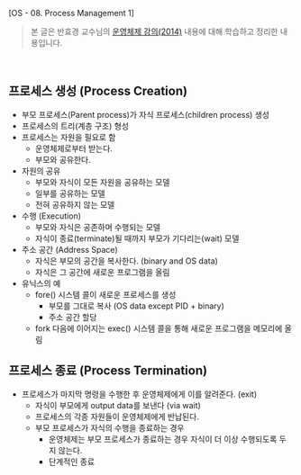 [OS - 08. Process Management 1]

 > 본 글은 반효경 교수님의 [운영체제 강의(2014)](http://www.kocw.net/home/search/kemView.do?kemId=1046323) 내용에 대해 학습하고 정리한 내용입니다. 

</br>

## 프로세스 생성 (Process Creation)

* 부모 프로세스(Parent process)가 자식 프로세스(children process) 생성
* 프로세스의 트리(계층 구조) 형성
* 프로세스는 자원을 필요로 함
    * 운영체제로부터 받는다.
    * 부모와 공유한다.
* 자원의 공유
    * 부모와 자식이 모든 자원을 공유하는 모델
    * 일부를 공유하는 모델
    * 전혀 공유하지 않는 모델
* 수행 (Execution)
    * 부모와 자식은 공존하며 수행되는 모델
    * 자식이 종료(terminate)될 때까지 부모가 기다리는(wait) 모델
* 주소 공간 (Address Space)
    * 자식은 부모의 공간을 복사한다. (binary and OS data)
    * 자식은 그 공간에 새로운 프로그램을 올림
* 유닉스의 예
    * fore() 시스템 콜이 새로운 프로세스를 생성
        * 부모를 그대로 복사 (OS data except PID + binary)
        * 주소 공간 할당
    * fork 다음에 이어지는 exec() 시스템 콜을 통해 새로운 프로그램을 메모리에 올림

## 프로세스 종료 (Process Termination)

* 프로세스가 마지막 명령을 수행한 후 운영체제에게 이를 알려준다. (exit)
    * 자식이 부모에게 output data를 보낸다 (via wait)
    * 프로세스의 각종 자원들이 운영체제에게 반납된다.
    * 부모 프로세스가 자식의 수행을 종료하는 경우
        * 운영체제는 부모 프로세스가 종료하는 경우 자식이 더 이상 수행되도록 두지 않는다.
        * 단계적인 종료

